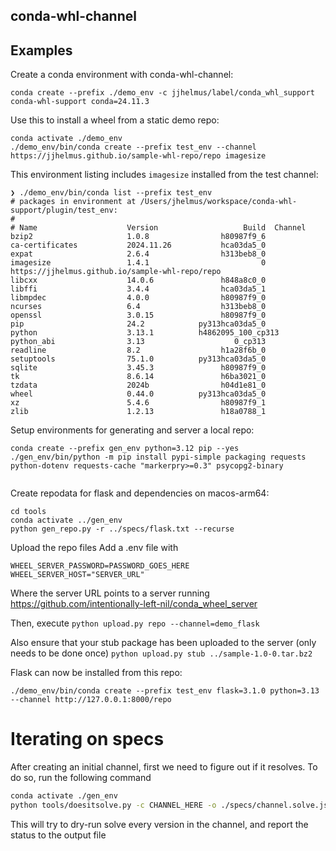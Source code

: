## conda-whl-channel

## Examples

Create a conda environment with conda-whl-channel:

```
conda create --prefix ./demo_env -c jjhelmus/label/conda_whl_support conda-whl-support conda=24.11.3
```

Use this to install a wheel from a static demo repo:

```
conda activate ./demo_env
./demo_env/bin/conda create --prefix test_env --channel https://jjhelmus.github.io/sample-whl-repo/repo imagesize
```

This environment listing includes `imagesize` installed from the test channel:

```
❯ ./demo_env/bin/conda list --prefix test_env
# packages in environment at /Users/jhelmus/workspace/conda-whl-support/plugin/test_env:
#
# Name                    Version                   Build  Channel
bzip2                     1.0.8                h80987f9_6
ca-certificates           2024.11.26           hca03da5_0
expat                     2.6.4                h313beb8_0
imagesize                 1.4.1                         0    https://jjhelmus.github.io/sample-whl-repo/repo
libcxx                    14.0.6               h848a8c0_0
libffi                    3.4.4                hca03da5_1
libmpdec                  4.0.0                h80987f9_0
ncurses                   6.4                  h313beb8_0
openssl                   3.0.15               h80987f9_0
pip                       24.2            py313hca03da5_0
python                    3.13.1          h4862095_100_cp313
python_abi                3.13                    0_cp313
readline                  8.2                  h1a28f6b_0
setuptools                75.1.0          py313hca03da5_0
sqlite                    3.45.3               h80987f9_0
tk                        8.6.14               h6ba3021_0
tzdata                    2024b                h04d1e81_0
wheel                     0.44.0          py313hca03da5_0
xz                        5.4.6                h80987f9_1
zlib                      1.2.13               h18a0788_1
```

Setup environments for generating and server a local repo:

```
conda create --prefix gen_env python=3.12 pip --yes
./gen_env/bin/python -m pip install pypi-simple packaging requests python-dotenv requests-cache "markerpry>=0.3" psycopg2-binary


```

Create repodata for flask and dependencies on macos-arm64:

```
cd tools
conda activate ../gen_env
python gen_repo.py -r ../specs/flask.txt --recurse
```

Upload the repo files
Add a .env file with

```
WHEEL_SERVER_PASSWORD=PASSWORD_GOES_HERE
WHEEL_SERVER_HOST="SERVER_URL"
```

Where the server URL points to a server running https://github.com/intentionally-left-nil/conda_wheel_server

Then, execute
`python upload.py repo --channel=demo_flask`

Also ensure that your stub package has been uploaded to the server (only needs to be done once)
`python upload.py stub ../sample-1.0-0.tar.bz2`

Flask can now be installed from this repo:

```
./demo_env/bin/conda create --prefix test_env flask=3.1.0 python=3.13 --channel http://127.0.0.1:8000/repo
```

# Iterating on specs

After creating an initial channel, first we need to figure out if it resolves.
To do so, run the following command

```sh
conda activate ./gen_env
python tools/doesitsolve.py -c CHANNEL_HERE -o ./specs/channel.solve.json
```

This will try to dry-run solve every version in the channel, and report the status to the output file
